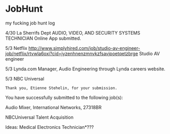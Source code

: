 # JobHunt
my fucking job hunt log

4/30   La Sherrifs Dept   AUDIO, VIDEO, AND SECURITY SYSTEMS TECHNICIAN
        Online App submitted.   
        
        
5/3    Netflix    http://www.simplyhired.com/job/studio-av-engineer-job/netflix/rtvwla6oxi?cid=jyzenhnenzmnvkzfsavjpoetqetzbrge
      Studio AV engineer
      
5/3    Lynda.com     Manager, Audio Engineering
      through Lynda careers website. 
      
5/3    NBC Universal

	Thank you, Etienne Stehelin, for your submission.
	
	
You have successfully submitted to the following job(s):

Audio Mixer, International Networks, 27318BR

NBCUniversal Talent Acquisition


      
      
Ideas:
Medical Electronics Technician*???
      
      
